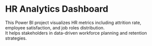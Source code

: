 # HR Analytics Dashboard

This Power BI project visualizes HR metrics including attrition rate, employee satisfaction, and job roles distribution.  
It helps stakeholders in data-driven workforce planning and retention strategies.
